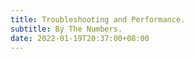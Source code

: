 ```yaml
---
title: Troubleshooting and Performance.
subtitle: By The Numbers.
date: 2022-01-19T20:37:00+08:00
---
```



